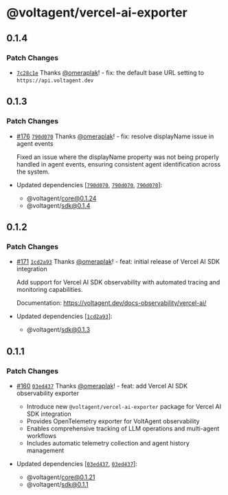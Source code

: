 # @voltagent/vercel-ai-exporter

## 0.1.4

### Patch Changes

- [`7c28c1e`](https://github.com/VoltAgent/voltagent/commit/7c28c1ee7a11da0e5ca32c248e412cc588e7fcdf) Thanks [@omeraplak](https://github.com/omeraplak)! - fix: the default base URL setting to `https://api.voltagent.dev`

## 0.1.3

### Patch Changes

- [#176](https://github.com/VoltAgent/voltagent/pull/176) [`790d070`](https://github.com/VoltAgent/voltagent/commit/790d070e26a41a6467927471933399020ceec275) Thanks [@omeraplak](https://github.com/omeraplak)! - fix: resolve displayName issue in agent events

  Fixed an issue where the displayName property was not being properly handled in agent events, ensuring consistent agent identification across the system.

- Updated dependencies [[`790d070`](https://github.com/VoltAgent/voltagent/commit/790d070e26a41a6467927471933399020ceec275), [`790d070`](https://github.com/VoltAgent/voltagent/commit/790d070e26a41a6467927471933399020ceec275), [`790d070`](https://github.com/VoltAgent/voltagent/commit/790d070e26a41a6467927471933399020ceec275)]:
  - @voltagent/core@0.1.24
  - @voltagent/sdk@0.1.4

## 0.1.2

### Patch Changes

- [#171](https://github.com/VoltAgent/voltagent/pull/171) [`1cd2a93`](https://github.com/VoltAgent/voltagent/commit/1cd2a9307d10bf5c90083138655aca9614d8053b) Thanks [@omeraplak](https://github.com/omeraplak)! - feat: initial release of Vercel AI SDK integration

  Add support for Vercel AI SDK observability with automated tracing and monitoring capabilities.

  Documentation: https://voltagent.dev/docs-observability/vercel-ai/

- Updated dependencies [[`1cd2a93`](https://github.com/VoltAgent/voltagent/commit/1cd2a9307d10bf5c90083138655aca9614d8053b)]:
  - @voltagent/sdk@0.1.3

## 0.1.1

### Patch Changes

- [#160](https://github.com/VoltAgent/voltagent/pull/160) [`03ed437`](https://github.com/VoltAgent/voltagent/commit/03ed43723cd56f29ac67088f0624a88632a14a1b) Thanks [@omeraplak](https://github.com/omeraplak)! - feat: add Vercel AI SDK observability exporter

  - Introduce new `@voltagent/vercel-ai-exporter` package for Vercel AI SDK integration
  - Provides OpenTelemetry exporter for VoltAgent observability
  - Enables comprehensive tracking of LLM operations and multi-agent workflows
  - Includes automatic telemetry collection and agent history management

- Updated dependencies [[`03ed437`](https://github.com/VoltAgent/voltagent/commit/03ed43723cd56f29ac67088f0624a88632a14a1b), [`03ed437`](https://github.com/VoltAgent/voltagent/commit/03ed43723cd56f29ac67088f0624a88632a14a1b)]:
  - @voltagent/core@0.1.21
  - @voltagent/sdk@0.1.1
